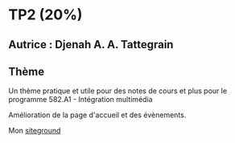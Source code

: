 # TP2 (20%)

## Autrice : Djenah A. A. Tattegrain

## Thème

Un thème pratique et utile pour des notes de cours et plus pour le programme 582.A1 - Intégration multimédia

Amélioration de la page d'accueil et des évènements.

Mon [siteground](https://cidweb42.sg-host.com)